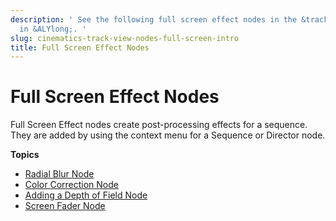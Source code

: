 ```yaml
---
description: ' See the following full screen effect nodes in the &trackview-editor;
  in &ALYlong;. '
slug: cinematics-track-view-nodes-full-screen-intro
title: Full Screen Effect Nodes
---
```

# Full Screen Effect Nodes<a name="cinematics-track-view-nodes-full-screen-intro"></a>

Full Screen Effect nodes create post\-processing effects for a sequence\. They are added by using the context menu for a Sequence or Director node\.

**Topics**
+ [Radial Blur Node](/docs/userguide/cinematics/track-view/nodes-blur.md)
+ [Color Correction Node](/docs/userguide/cinematics/track-view/nodes-color-correction.md)
+ [Adding a Depth of Field Node](/docs/userguide/cinematics/track-view/nodes-dof.md)
+ [Screen Fader Node](/docs/userguide/cinematics/track-view/nodes-screen-fader.md)